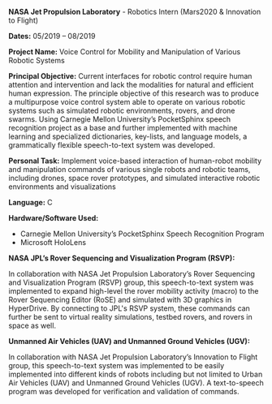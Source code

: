 **NASA Jet Propulsion Laboratory** - Robotics Intern (Mars2020 & Innovation to Flight)

**Dates:** 05/2019 – 08/2019

**Project Name:** Voice Control for Mobility and Manipulation of Various Robotic Systems 

**Principal Objective:** Current interfaces for robotic control require human attention and intervention and lack the modalities for natural and efficient human expression. The principle objective of this research was to produce a multipurpose voice control system able to operate on various robotic systems such as simulated robotic environments, rovers, and drone swarms. Using Carnegie Mellon University’s PocketSphinx speech recognition project as a base and further implemented with machine learning and specialized dictionaries, key-lists, and language models, a grammatically flexible speech-to-text system was developed.

**Personal Task:** Implement voice-based interaction of human-robot mobility and manipulation commands of various single robots and robotic teams, including drones, space rover prototypes, and simulated interactive robotic environments and visualizations

**Language:** C 

**Hardware/Software Used:**

- Carnegie Mellon University’s PocketSphinx Speech Recognition Program
- Microsoft HoloLens

**NASA JPL’s Rover Sequencing and Visualization Program (RSVP):**

In collaboration with NASA Jet Propulsion Laboratory’s Rover Sequencing and Visualization Program (RSVP) group, this speech-to-text system was implemented to expand high-level the rover mobility activity (macro) to the Rover Sequencing Editor (RoSE) and simulated with 3D graphics in HyperDrive. By connecting to JPL's RSVP system, these commands can further be sent to virtual reality simulations, testbed rovers, and rovers in space as well.

**Unmanned Air Vehicles (UAV) and Unmanned Ground Vehicles (UGV):**

In collaboration with NASA Jet Propulsion Laboratory’s Innovation to Flight group, this speech-to-text system was implemented to be easily implemented into different kinds of robots including but not limited to Urban Air Vehicles (UAV) and Unmanned Ground Vehicles (UGV). A text-to-speech program was developed for verification and validation of commands.
